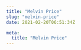 ```yaml
---
title: "Melvin Price"
slug: "melvin-price"
date: 2021-02-20T06:51:34Z

meta:
  title: "Melvin Price"
---
```


